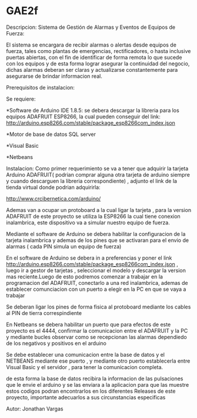 # GAE2f

Descripcion:
Sistema de Gestión de Alarmas y Eventos de Equipos de Fuerza:

El sistema se encargara de  recibir alarmas o alertas desde equipos de fuerza, tales como plantas de emergencias, rectificadores, o hasta inclusive puertas abiertas, con el fin de identificar de forma remota lo que sucede con los equipos y de esta forma lograr asegurar la continuidad del negocio, dichas alarmas deberan ser claras y actualizarse constantemente para asegurarse de brindar informacion real.

Prerequisitos de instalacion:

Se requiere: 

*Software de Arduino IDE 1.8.5: se debera descargar la libreria para los equipos ADAFRUIT ESP8266, la cual pueden conseguir del link: http://arduino.esp8266.com/stable/package_esp8266com_index.json

*Motor de base de datos SQL server

*Visual Basic

*Netbeans 

Instalacion: Como primer requerimiento se va a tener que adquirir la tarjeta Arduino ADAFRUIT( podrian comprar alguna otra tarjeta de arduino siempre y cuando descarguen la libreria correspondiente) , adjunto el link de la tienda virtual donde podrian adquirirla:

http://www.crcibernetica.com/arduino/ 

Ademas van a ocupar un protoboard a la cual ligar la tarjeta , para la version ADAFRUIT de este proyecto se utiliza la ESP8266 la cual tiene conexion inalambrica, este dispositivo va a simular nuestro equipo de fuerza.

Mediante el software de Arduino se debera habilitar la configuracion de la tarjeta inalambrica y ademas de los pines que se activaran para el envio de alarmas ( cada PIN simula un equipo de fuerza)

En el software de Arduino se debera in a preferencias y poner el link http://arduino.esp8266.com/stable/package_esp8266com_index.json , luego ir a gestor de tarjetas , seleccionar el modelo y descargar la version mas reciente.Luego de esto podremos comenzar a trabajar en la programacion del ADAFRUIT, conectarlo a una red inalambrica, ademas de establecer comunciacion con un puerto a elegir en la PC en que se vaya a trabajar 

Se deberan ligar los pines de forma fisica al protoboard mediante los cables al PIN de tierra correspindiente 

En Netbeans se debera habilitar un  puerto que para efectos de este proyecto es el 4444, confirmar la comunicacion entre el ADAFRUIT y la PC y mediante bucles observar como se recepcionan las alarmas dependiedo de los negativos y positivos en el arduino

Se debe establecer una comunicacion entre la base de datos y el NETBEANS mediante ese puerto , y mediante otro puerto establecerla entre Visual  Basic y el servidor , para tener la comunicacion  completa.

de esta forma la base de datos recibira la informacion de las pulsaciones que le envie el arduino y se las enviara a la aplicacion para que las muestre 
 estos codigos podran encontrarlos en los diferentes Releases de este proyecto, importante adecuarlos a sus circunstancias especificas 
 
Autor:
Jonathan Vargas
